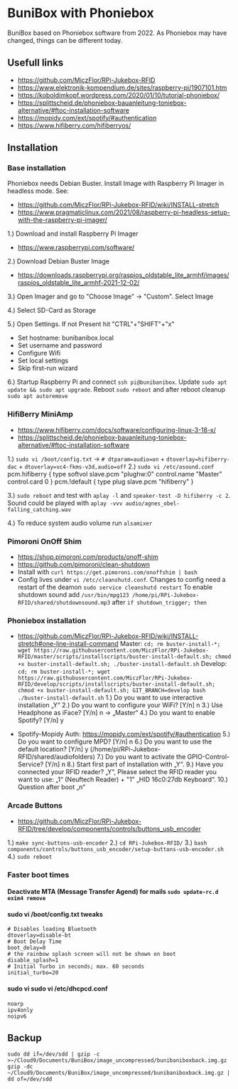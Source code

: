 # BuniBox with Phoniebox

BuniBox based on Phoniebox software from 2022. As Phoniebox may have changed, things can be different today.  

## Usefull links

- https://github.com/MiczFlor/RPi-Jukebox-RFID
- https://www.elektronik-kompendium.de/sites/raspberry-pi/1907101.htm 
- https://koboldimkopf.wordpress.com/2020/01/10/tutorial-phoniebox/
- https://splittscheid.de/phoniebox-bauanleitung-toniebox-alternative/#ftoc-installation-software
- https://mopidy.com/ext/spotify/#authentication
- https://www.hifiberry.com/hifiberryos/



## Installation

### Base installation
Phoniebox needs Debian Buster. Install Image with Raspberry Pi Imager in headless mode.
See:
- https://github.com/MiczFlor/RPi-Jukebox-RFID/wiki/INSTALL-stretch
- https://www.pragmaticlinux.com/2021/08/raspberry-pi-headless-setup-with-the-raspberry-pi-imager/

1.) Download and install Raspberry Pi Imager
- https://www.raspberrypi.com/software/

2.) Download Debian Buster Image
- https://downloads.raspberrypi.org/raspios_oldstable_lite_armhf/images/raspios_oldstable_lite_armhf-2021-12-02/

3.) Open Imager and go to "Choose Image" -> "Custom". Select Image

4.) Select SD-Card as Storage

5.) Open Settings. If not Present hit "CTRL"+"SHIFT"+"x"
- Set hostname: bunibanibox.local
- Set username and password
- Configure Wifi
- Set local settings
- Skip first-run wizard

6.) Startup Raspberry Pi and connect `ssh pi@bunibanibox`. Update `sudo apt update && sudo apt upgrade`.
Reboot `sudo reboot` and after reboot cleanup `sudo apt autoremove`


### HifiBerry MiniAmp 
- https://www.hifiberry.com/docs/software/configuring-linux-3-18-x/
- https://splittscheid.de/phoniebox-bauanleitung-toniebox-alternative/#ftoc-installation-software

1.) `sudo vi /boot/config.txt` -> `# dtparam=audio=on` + `dtoverlay=hifiberry-dac` + `dtoverlay=vc4-fkms-v3d,audio=off`
2.) `sudo vi /etc/asound.conf`
pcm.hifiberry {
    type softvol
    slave.pcm "plughw:0"
    control.name "Master"
    control.card 0
}
pcm.!default {
    type plug
    slave.pcm "hifiberry"
}

3.) `sudo reboot` and test with `aplay -l` and `speaker-test -D hifiberry -c 2`.
Sound could be played with `aplay -vvv audio/agnes_obel-falling_catching.wav`

4.) To reduce system audio volume run `alsamixer`

### Pimoroni OnOff Shim
- https://shop.pimoroni.com/products/onoff-shim
- https://github.com/pimoroni/clean-shutdown
- Install with `curl https://get.pimoroni.com/onoffshim | bash`
- Config lives under `vi /etc/cleanshutd.conf`. Changes to config need a restart of the deamon `sudo service cleanshutd restart`
To enable shutdown sound add `/usr/bin/mpg123 /home/pi/RPi-Jukebox-RFID/shared/shutdownsound.mp3` after `if shutdown_trigger; then`


### Phoniebox installation  ##

- https://github.com/MiczFlor/RPi-Jukebox-RFID/wiki/INSTALL-stretch#one-line-install-command
Master:
`cd; rm buster-install-*; wget https://raw.githubusercontent.com/MiczFlor/RPi-Jukebox-RFID/master/scripts/installscripts/buster-install-default.sh; chmod +x buster-install-default.sh; ./buster-install-default.sh`
Develop:
`cd; rm buster-install-*; wget https://raw.githubusercontent.com/MiczFlor/RPi-Jukebox-RFID/develop/scripts/installscripts/buster-install-default.sh; chmod +x buster-install-default.sh; GIT_BRANCH=develop bash ./buster-install-default.sh`
1.) Do you want to use interactive installation „Y“
2.) Do you want to configure your WiFi? [Y/n] n
3.) Use Headphone as iFace? [Y/n] n -> „Master“
4.) Do you want to enable Spotify? [Y/n] y
* Spotify-Mopidy Auth: https://mopidy.com/ext/spotify/#authentication
5.) Do you want to configure MPD? [Y/n] n
6.) Do you want to use the default location? [Y/n] y (/home/pi/RPi-Jukebox-RFID/shared/audiofolders)
7.) Do you want to activate the GPIO-Control-Service? [Y/n] n
8.) Start first part of installation with „Y“.
9.) Have you connected your RFID reader? „Y“, Please select the RFID reader you want to use: „1“ (Neuftech Reader) + "1" „HID 16c0:27db Keyboard“.
10.) Question after boot „n“



### Arcade Buttons ##
- https://github.com/MiczFlor/RPi-Jukebox-RFID/tree/develop/components/controls/buttons_usb_encoder

1.) `make sync-buttons-usb-encoder`
2.) `cd RPi-Jukebox-RFID/`
3.) `bash components/controls/buttons_usb_encoder/setup-buttons-usb-encoder.sh`
4.) `sudo reboot`


### Faster boot times ##

#### Deactivate MTA (Message Transfer Agend) for mails `sudo update-rc.d exim4 remove`

#### sudo vi /boot/config.txt tweaks
````
# Disables loading Bluetooth
dtoverlay=disable-bt
# Boot Delay Time
boot_delay=0
# the rainbow splash screen will not be shown on boot
disable_splash=1
# Initial Turbo in seconds; max. 60 seconds
initial_turbo=20
````

#### sudo vi sudo vi /etc/dhcpcd.conf
```
noarp
ipv4only
noipv6
```

## Backup ##
`sudo dd if=/dev/sdd | gzip -c >~/Cloud9/Documents/BuniBox/image_uncompressed/bunibaniboxback.img.gz`
`gzip -dc ~/Cloud9/Documents/BuniBox/image_uncompressed/bunibaniboxback.img.gz | dd of=/dev/sdd`
